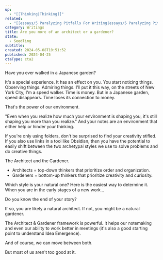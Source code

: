 ```yaml
---
up:
  - "[[Thinking|Thinking]]"
related:
  - "[[essays/5 Paralyzing Pitfalls For Writing|essays/5 Paralyzing Pitfalls For Writing]]"
category: Writings
title: Are you more of an architect or a gardener?
state:
  - Seedling
subtitle: 
created: 2024-05-08T10:51:52
published: 2024-04-25
ctaType: cta2
---
```

Have you ever walked in a Japanese garden?

It's a special experience. It has an effect on you. You start noticing things. Observing things. Admiring things. I'll put it this way, on the streets of New York City, I'm a speed walker. Time is money. But in a Japanese garden, speed disappears. Time loses its connection to money.

That's the power of our environment.

"Even when you realize how much your environment is shaping you, it's still shaping you more than you realize." And your notes are an environment that either help or hinder your thinking.

If you're only using folders, don't be surprised to find your creativity stifled. If you also use links in a tool like Obsidian, then you have the potential to easily shift between the two archetypal styles we use to solve problems and do creative things.

The Architect and the Gardener.

- Architects = top-down thinkers that prioritize order and organization.
- Gardeners = bottom-up thinkers that prioritize creativity and curiosity.

Which style is your natural one? Here is the easiest way to determine it. When you are in the early stages of a new work…

Do you know the end of your story?

If so, you are likely a natural architect. If not, you might be a natural gardener.

The Architect & Gardener framework is powerful. It helps our notemaking and even our ability to work better in meetings (it's also a good starting point to understand Idea Emergence).

And of course, we can move between both.

But most of us aren't too good at it.